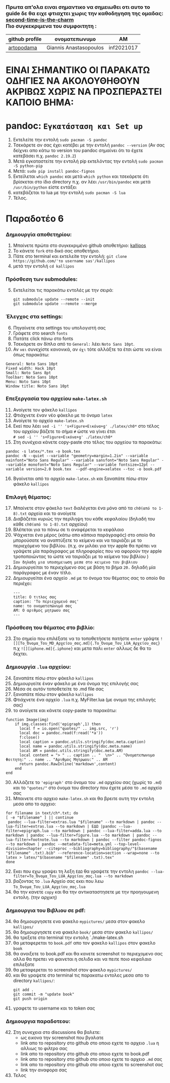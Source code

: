 ### Πρωτα απ'ολα ειναι σημαντικο να σημειωθει οτι αυτο το guide δε θα ειχε φτιαχτει χωρις την καθοδηγηση της ομαδας: [second-time-is-the-charm](https://github.com/second-time-is-the-charm) <br> Πιο συγκεκριμενα του συμφοιτητη :
|github profile | ονοματεπωνυμο | ΑΜ |
| --- | --- | --- | 
|[artopodama](https://github.com/artopodama/) | Giannis Anastasopoulos | inf2021017 |
# ΕΙΝΑΙ ΣΗΜΑΝΤΙΚΟ ΟΙ ΠΑΡΑΚΑΤΩ ΟΔΗΓΙΕΣ ΝΑ ΑΚΟΛΟΥΘΗΘΟΥΝ ΑΚΡΙΒΩΣ ΧΩΡΙΣ ΝΑ ΠΡΟΣΠΕΡΑΣΤΕΙ ΚΑΠΟΙΟ ΒΗΜΑ:
# pandoc: `Eγκατάσταση και Set up` 
1. Eκτελείτε την εντολή `sudo pacman -S pandoc`
2. Τσεκάρετε αν σας έχει κατέβει με την εντολή `pandoc --version` (Αν σας δείχνει απο κάτω το version του pandoc σημαίνει ότι το έχετε κατεβάσει π.χ. `pandoc 2.19.2`)
3. Μετά εγκαταστείτε την εντολή pip εκτελόντας την εντολή `sudo pacman -S python-pip`
4. Μετά: `sudo pip install pandoc-fignos`
5. Eκτείλεται `which pandoc` και μετά `which python` και τσεκάρετε ότι βρίσκεται στο ίδιο directory π.χ. αν λέει `/usr/bin/pandoc` και μετά `/usr/bin/python` είστε εντάξει 
6. κατεβάζεται το lua με την εντολή `sudo pacman -S lua` 
7. Τέλος.

# Παραδοτέο 6
### Δημιουργία αποθετηρίου:
1. Μπαίνετε πρώτα στο συγκεκριμένο github αποθετήριο: [kallipos](https://github.com/mibook/kallipos)
2. Το κάνετε `fork` στο δικό σας αποθετήριο.
3. Πάτε στο terminal και εκτελείte την εντολή: `git clone https://github.com/'το username sas'/kallipos`
4. μετά την εντολή `cd kallipos`
### Πρόσθεση των submodules:
5. Εκτελείται τις παρακάτω εντολές με την σειρά:
    ```
    git submodule update --remote --init
    git submodule update --remote --merge
    ```
### Έλεγχος στα settings:
6. Πηγαίνετε στα settings του υπολογιστή σας
7. Γράφετε στο search `fonts`
8. Πατάτε click πάνω στο fonts
9. Τσεκάρετε αν δίπλα από το `General:` λέει `Noto Sans 10pt`.
10. Αν `ναι` συνεχίστε κανονικά, αν `όχι` τότε αλλάξτε τα έτσι ώστε να είναι όπως παρακάτω: 
  ```
  General: Noto Sans 10pt
  Fixed width: Hack 10pt
  Small: Noto Sans 8pt
  Toolbar: Noto Sans 10pt
  Menu: Noto Sans 10pt
  Window title: Noto Sans 10pt
  ```

### Επεξεργασία του αρχείου `make-latex.sh`
11. Ανοίγετε τον φάκελο `kallipos`
12. Φτιάχνετε έναν νέο φάκελο με το όνομα `latex`
13. Ανοίγετε το αρχείο `make-latex.sh`
14. Εκεί που λέει `sed -i '' 's+Figure+Εικόνα+g' ./latex/ch0*` στο τέλος του αρχείου βάζετε το σήμα `#` ώστε να γίνει έτσι <br>
`# sed -i '' 's+Figure+Εικόνα+g' ./latex/ch0*`
15. Στη συνέχεια κάνετε copy-paste στο τέλος του αρχείου τα παρακάτω:
  ```
  pandoc -s latex/*.tex -o book.tex
pandoc -N --quiet --variable "geometry=margin=1.2in" --variable mainfont="Noto Sans Regular" --variable sansfont="Noto Sans Regular" --variable monofont="Noto Sans Regular" --variable fontsize=12pt --variable version=2.0 book.tex  --pdf-engine=xelatex --toc -o book.pdf
  ```
16. Βγαίνεται από το αρχείο `make-latex.sh` και ξαναπάτε πίσω στον φάκελο `kallipos`
### Επιλογή θέματος:
17. Μπαίνετε στον φάκελο `text` διαλέγεται ένα μόνο από τα `ch0(από το 1-8).txt` αρχεία και το ανοίγετε
18. Διαβάζεται κυριώς την περίληψη του κάθε κεφαλαίου (δηλαδή του κάθε `ch0(από το 1-8).txt` αρχείου)
19. Βλέπεται για το πάνω σε τι αναφέρεται το κεφάλαιο
20. Ψάχνεται ένα μέρος (κάτω απο κάποια παράγραφός) στο οποίο θα μπορούσατε να αναπτύξετε το κείμενο και να ταιριάζει με το περιεχόμενο του βιβλίου.
(π.χ. αν μιλάει για την apple θα πρέπει να γράψετε μία παράγραφος με πληροφορίες που να αφορούν την apple τροποποιώντας το ώστε να ταιριάζει με το κείμενο του βιβλίου ) <br> 
`Σαν δηλαδη μια υποσημειωση μεσα στο κειμενο του βιβλιου`
21. Δημιουργείται το περιεχόμενο σας με βάση το βήμα `20.` δηλαδή μία παράγραφος με έναν τίτλο.
22. Δημιουργείται ένα αρχείο `.md` με το όνομα του θέματος σας το οποίο θα περιέχει: 
    ```
    ---
    title: Ο τιτλος σας
    caption: 'Το περιεχομενό σας'
    name: το ονοματεπώνυμό σας 
    AM: Ο αριθμος μητρωου σας 
    ---
    ```
### Πρόσθεση του θέματος στο βιβλίο:
23. Στο σημείο που επιλέξατε να το τοποθετήσετε πατήστε `enter` γράψτε `![][Το_Όνομα_Tου_MD_Αρχείου_σας.md]{.Το_Όνομα_Tου_LUA_Αρχείου_σας}` <br>
π.χ `![][iphone.md]{.iphone}` και μετα παλι `enter` αλλιως δε θα το δεχτει.
### Δημιουργία `.lua` αρχείου:
24. ξαναπάτε πίσω στον φάκελο `kallipos`
25. Δημιουργείτε έναν φάκελο με ένα όνομα της επιλογής σας 
27. Mέσα σε αυτόν τοποθετείτε το .md file σας
28. ξαναπάτε πίσω στον φάκελο `kallipos`
29. Φτιάχνετε ένα αρχείο `.lua` π.χ. MyFilter.lua (με ονομα της επιλογής σας)
30. το ανοίγετε και κάνετε copy-paste το παρακάτω: 
  ```
function Image(img)
      if img.classes:find('epigraph',1) then
        local f = io.open("quotes/" .. img.src, 'r')
        local doc = pandoc.read(f:read('*a'))
        f:close()
        local caption = pandoc.utils.stringify(doc.meta.caption) 
        local name = pandoc.utils.stringify(doc.meta.name)
        local AM = pandoc.utils.stringify(doc.meta.AM)
        local content = "> " .. caption .. "  \n>" .. "Ονοματεπωνυμο Φοιτητη:" .. name .. "Aριθμος Mητρωου:" .. AM
        return pandoc.RawInline('markdown',content)
      end
end
  ```
30. Αλλάζετε το ` 'epigraph' ` στο όνομα του `.md` αρχείου σας (χωρίς το `.md`) και το `"quotes/"` στο όνομα του directory που έχετε μέσα το `.md` αρχείο σας
31. Μπαινετε στο αρχειο `make-latex.sh` και θα βρειτε αυτη την εντολη μεσα απο το αρχειο:
   ```
   for filename in text/ch*.txt; do
   [ -e "$filename" ] || continue
    pandoc --lua-filter=extras.lua "$filename" --to markdown | pandoc --lua-filter=extras.lua --to markdown | ΕΔΩ |pandoc --lua-filter=epigraph.lua --to markdown | pandoc --lua-filter=adda.lua --to markdown | pandoc --lua-filter=figure.lua --to markdown | pandoc --lua-filter=footnote.lua --to markdown | pandoc --filter pandoc-fignos --to markdown | pandoc --metadata-file=meta.yml --top-level-division=chapter --citeproc --bibliography=bibliography/"$(basename "$filename" .txt).bib" --reference-location=section --wrap=none --to latex > latex/"$(basename "$filename" .txt).tex" 
done 
   ```
 32. Eκει που εχω γραψει τη λεξη `ΕΔΩ` θα γραψετε την εντολη `pandoc --lua-filter=Το_Όνομα_Tου_LUA_Αρχείου_σας.lua --to markdown`
 33. βαζοντας το `.lua` Αρχείο σας εκει που λεω `Το_Όνομα_Tου_LUA_Αρχείου_σας.lua`
 34. θα την κανετε `copy` και θα την αντικαταστησετε με την προηγουμενη εντολη. (την αρχικη)
 ### Δημιουργια του Βιβλιου σε pdf:
 34. θα δημιουργησετε ενα φακελο `mypictures/` μεσα στον φακελο `kallipos/`
 35. θα δημιουργησετε ενα φακελο `book/` μεσα στον φακελο `kallipos/`
 36. θα τρεξετε στο terminal την εντολη `./make-latex.sh
 37. θα μεταφερεται το `book.pdf` απο τον φακελο `kallipos` στον φακελο `book`
 38. θα ανοιξετε το book.pdf και θα κανετε screenshot το περιεχομενο σας αλλα θα πρεπει να φαινεται η σελιδα και να πειτε ποιο κεφαλαιο επιλεξατε
 39. θα μεταφερεται το screenshot στον φακελο `mypictures/`
 40. και θα γραψετε στο terminal τις παρακατω εντολες μεσα απο το directory `kallipos/`:
     ```
     git add .
     git commit -m "update book"
     git push origin
     ```
 41. γραφετε το username και το token σας
 ### Δημιουργια παραδοτεου:
 42. Στη συνεχεια στο discussions θα βαλετε:
     - ως εικονα την screenshot που βγαλατε 
     - link απο το repository στο github στο οποιο εχετε το αρχειο `.lua` η αλλιως το φιλτρο σας
     - link απο το repository στο github στο οποιο εχετε το book.pdf
     - link απο το repository στο github στο οποιο εχετε το αρχειο `.md` σας
     - link απο το repository στο github στο οποιο εχετε το screenshot σας
     - link την αναφορα σας
 43. Τελος
